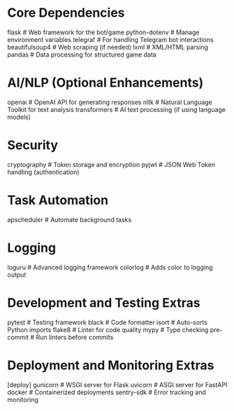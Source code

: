 # Core Dependencies
flask                       # Web framework for the bot/game
python-dotenv               # Manage environment variables
telegraf                    # For handling Telegram bot interactions
beautifulsoup4              # Web scraping (if needed)
lxml                        # XML/HTML parsing
pandas                      # Data processing for structured game data

# AI/NLP (Optional Enhancements)
openai                      # OpenAI API for generating responses
nltk                        # Natural Language Toolkit for text analysis
transformers                # AI text processing (if using language models)

# Security
cryptography                # Token storage and encryption
pyjwt                       # JSON Web Token handling (authentication)

# Task Automation
apscheduler                 # Automate background tasks

# Logging
loguru                      # Advanced logging framework
colorlog                    # Adds color to logging output

# Development and Testing Extras
pytest                      # Testing framework
black                       # Code formatter
isort                       # Auto-sorts Python imports
flake8                      # Linter for code quality
mypy                        # Type checking
pre-commit                  # Run linters before commits

# Deployment and Monitoring Extras
[deploy]
gunicorn                    # WSGI server for Flask
uvicorn                     # ASGI server for FastAPI
docker                      # Containerized deployments
sentry-sdk                  # Error tracking and monitoring